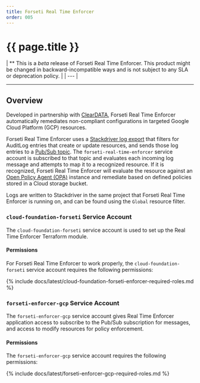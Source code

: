 ```yaml
---
title: Forseti Real Time Enforcer
order: 005
---
```


# {{ page.title }}

|  ** This is a *beta* release of Forseti Real Time Enforcer. This product might be changed in backward-incompatible ways 
and is not subject to any SLA or deprecation policy.  | | --- |

---

## Overview

Developed in partnership with [ClearDATA](https://www.cleardata.com/), Forseti Real Time Enforcer 
automatically remediates non-compliant configurations in targeted Google Cloud Platform (GCP) resources.

Forseti Real Time Enforcer uses a [Stackdriver log export](https://cloud.google.com/logging/docs/export/) 
that filters for AuditLog entries that create or update resources, and sends those log entries to a 
[Pub/Sub topic](https://cloud.google.com/pubsub/docs/overview). The `forseti-real-time-enforcer` service account 
is subscribed to that topic and evaluates each incoming log message and attempts to map it to a recognized resource. 
If it is recognized, Forseti Real Time Enforcer will evaluate the resource against 
an [Open Policy Agent (OPA)](https://www.openpolicyagent.org/docs/) instance and remediate based on defined 
policies stored in a Cloud storage bucket.

Logs are written to Stackdriver in the same project that Forseti Real Time Enforcer is running on, and can be found 
using the `Global` resource filter.

### `cloud-foundation-forseti` Service Account

The `cloud-foundation-forseti` service account is used to set up the Real Time Enforcer Terraform module.

#### Permissions

For Forseti Real Time Enforcer to work properly, the `cloud-foundation-forseti` service account 
requires the following permissions:

{% include docs/latest/cloud-foundation-forseti-enforcer-required-roles.md %}

### `forseti-enforcer-gcp` Service Account

The `forseti-enforcer-gcp` service account gives Real Time Enforcer application access to subscribe to the 
Pub/Sub subscription for messages, and access to modify resources for policy enforcement.

#### Permissions

The `forseti-enforcer-gcp` service account requires the following permissions:

{% include docs/latest/forseti-enforcer-gcp-required-roles.md %}